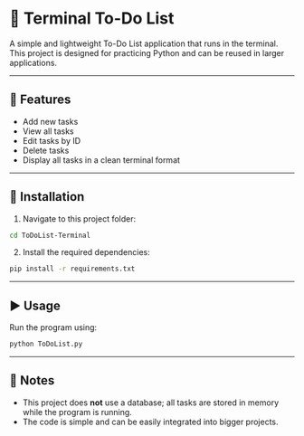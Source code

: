 # 📝 Terminal To-Do List  

A simple and lightweight To-Do List application that runs in the terminal.  
This project is designed for practicing Python and can be reused in larger applications.  

---

## 🚀 Features  
- Add new tasks  
- View all tasks  
- Edit tasks by ID  
- Delete tasks  
- Display all tasks in a clean terminal format  

---

## 🔧 Installation  

1. Navigate to this project folder:  
```bash
cd ToDoList-Terminal
```

2. Install the required dependencies:  
```bash
pip install -r requirements.txt
```

---

## ▶️ Usage  

Run the program using:  
```bash
python ToDoList.py
```

---

## 📌 Notes  
- This project does **not** use a database; all tasks are stored in memory while the program is running.  
- The code is simple and can be easily integrated into bigger projects.  
